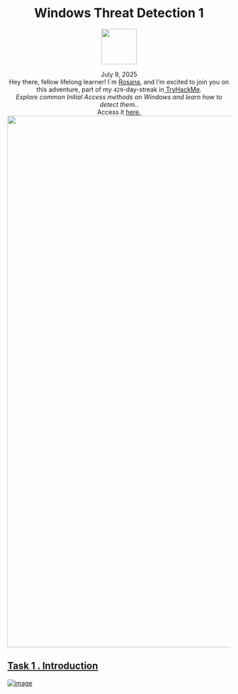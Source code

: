 <h1 align="center">Windows Threat Detection 1</h1>
<p align="center"><img width="80px" src="https://github.com/user-attachments/assets/43e6b0a5-6754-413d-ac31-6cf6acf81ab5"><br>
<p align="center">July 9, 2025<br> Hey there, fellow lifelong learner! I´m <a href="https://www.linkedin.com/in/rosanafssantos/">Rosana</a>, 
and I’m excited to join you on this adventure, part of my <code>429</code>-day-streak in<a href="https://tryhackme.com"> TryHackMe</a>.<br>
<em>Explore common Initial Access methods on Windows and learn how to detect them.</em>.<br>
Access it <a href="https://tryhackme.com/room/windowsthreatdetection1"</a>here.<br>
<img width="1200px" src=""></p>

<h2>Task 1 . Introduction</h2>


![image](https://github.com/user-attachments/assets/99b05770-4456-40c0-8595-56124db3342d)
